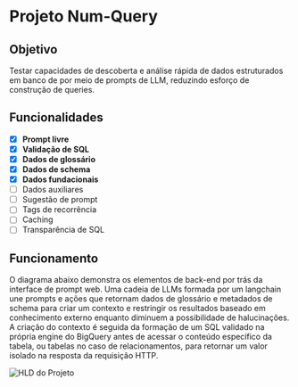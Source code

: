 # Projeto Num-Query
## Objetivo
Testar capacidades de descoberta e análise rápida de dados estruturados em banco de por meio de prompts de LLM, reduzindo esforço de construção de queries.

## Funcionalidades
- [x] **Prompt livre**
- [x] **Validação de SQL**
- [x] **Dados de glossário**
- [x] **Dados de schema**
- [x] **Dados fundacionais**
- [ ] Dados auxiliares
- [ ] Sugestão de prompt
- [ ] Tags de recorrência
- [ ] Caching
- [ ] Transparência de SQL

## Funcionamento
O diagrama abaixo demonstra os elementos de back-end por trás da interface de prompt web.
Uma cadeia de LLMs formada por um langchain une prompts e ações que retornam dados de glossário e metadados de schema para criar um contexto e restringir os resultados baseado em conhecimento externo enquanto diminuem a possibilidade de halucinações. A criação do contexto é seguida da formação de um SQL validado na própria engine do BigQuery antes de acessar o conteúdo específico da tabela, ou tabelas no caso de relacionamentos, para retornar um valor isolado na resposta da requisição HTTP.

![HLD do Projeto](https://storage.googleapis.com/qa-agent-misc/HLD.png)
